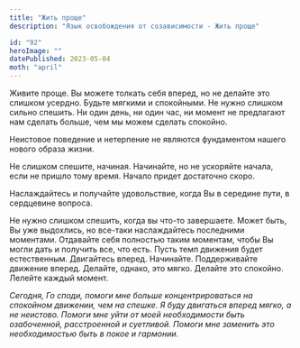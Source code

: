 ```yaml
---
title: "Жить проще"
description: "Язык освобождения от созависимости - Жить проще"

id: "92"
heroImage: ""
datePublished: 2023-05-04
moth: "april"
---
```


Живите проще. Вы можете толкать себя вперед, но не делайте это слишком
усердно. Будьте мягкими и спокойными. Не нужно слишком сильно спешить. Ни один
день, ни один час, ни момент не предлагают нам сделать больше, чем мы можем
сделать спокойно.

Неистовое поведение и нетерпение не являются фундаментом нашего нового образа
жизни.

Не слишком спешите, начиная. Начинайте, но не ускоряйте начала, если не пришло
тому время. Начало придет достаточно скоро.

Наслаждайтесь и получайте удовольствие, когда Вы в середине пути, в сердцевине
вопроса.

Не нужно слишком спешить, когда вы что-то завершаете. Может быть, Вы уже
выдохлись, но все-таки наслаждайтесь последними моментами. Отдавайте себя
полностью таким моментам, чтобы Вы могли дать и получить все, что есть. Пусть
темп движения будет естественным. Двигайтесь вперед. Начинайте. Поддерживайте
движение вперед. Делайте, однако, это мягко. Делайте это спокойно. Лелейте
каждый момент.

_Сегодня,_ _Го_ _споди,_ _помоги_ _мне_ _больше_ _концентрироваться_ _на_
_спокойном_ _движении,_ _чем_ _на_ _спешке._ _Я_ _буду_ _двигаться_ _вперед_
_мягко,_ _а_ _не_ _неистово._ _Помоги_ _мне_ _уйти_ _от_ _моей_
_необходимости_ _быть_ _озабоченной,_ _расстроенной_ _и_ _суетливой._ _Помоги_
_мне_ _заменить_ _это_ _необходимостью_ _быть_ _в_ _покое_ _и_ _гармонии._
